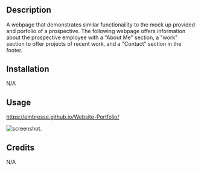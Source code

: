# <Website Portfolio Challenge>

## Description

A webpage that demonstrates similar functionaility to the mock up provided and porfolio of a prospective. The following webpage offers information about the prospective employee with a "About Me" section, a "work" section to offer projects of recent work, and a "Contact" section in the footer. 


## Installation

N/A

## Usage

https://embresse.github.io/Website-Portfolio/


![screenshot.](./assets/images/screenshot.png)

## Credits

N/A